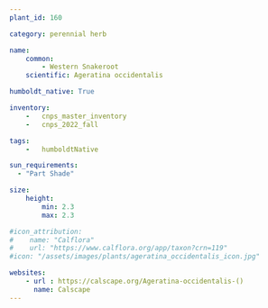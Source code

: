 ```yaml
---
plant_id: 160 

category: perennial herb

name: 
    common: 
        - Western Snakeroot
    scientific: Ageratina occidentalis

humboldt_native: True

inventory: 
    -   cnps_master_inventory
    -   cnps_2022_fall

tags:  
    -   humboldtNative

sun_requirements:
  - "Part Shade"

size:
    height: 
        min: 2.3
        max: 2.3

#icon_attribution: 
#    name: "Calflora"
#    url: "https://www.calflora.org/app/taxon?crn=119"
#icon: "/assets/images/plants/ageratina_occidentalis_icon.jpg"

websites:
    - url : https://calscape.org/Ageratina-occidentalis-() 
      name: Calscape
---
```


